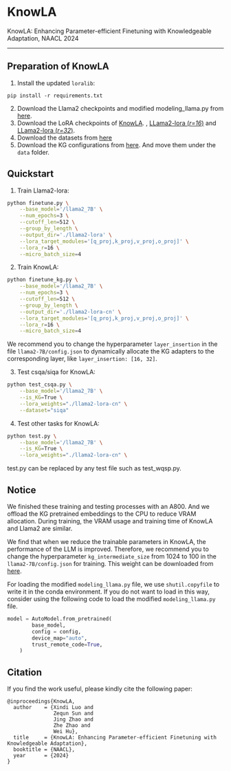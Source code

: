 # KnowLA
KnowLA: Enhancing Parameter-efficient Finetuning with Knowledgeable Adaptation, NAACL 2024

------

## Preparation of KnowLA

1. Install the updated `loralib`:

```
pip install -r requirements.txt
```

2. Download the Llama2 checkpoints and modified modeling_llama.py from [here](https://huggingface.co/luoxindi/llama2_knowla/tree/main). 
3. Download the LoRA checkpoints of [KnowLA](https://huggingface.co/luoxindi/llama2-lora-32/tree/main). ,  [LLama2-lora (*r=16*)](https://huggingface.co/luoxindi/llama2-lora-r16/tree/main) and [LLama2-lora (*r=32*)](https://huggingface.co/luoxindi/llama2-lora-32/tree/main). 
4. Download the datasets from [here](https://huggingface.co/luoxindi/data/tree/main)
5. Download the KG configurations  from [here](https://huggingface.co/luoxindi/kgs/tree/main). And move them under the `data` folder.

## Quickstart

1. Train Llama2-lora:

```bash
python finetune.py \
    --base_model='/llama2_7B' \
    --num_epochs=3 \
    --cutoff_len=512 \
    --group_by_length \
    --output_dir='./llama2-lora' \
    --lora_target_modules='[q_proj,k_proj,v_proj,o_proj]' \
    --lora_r=16 \
    --micro_batch_size=4
```

2. Train KnowLA:

```bash
python finetune_kg.py \
    --base_model='/llama2_7B' \
    --num_epochs=3 \
    --cutoff_len=512 \
    --group_by_length \
    --output_dir='./llama2-lora-cn' \
    --lora_target_modules='[q_proj,k_proj,v_proj,o_proj]' \
    --lora_r=16 \
    --micro_batch_size=4
```

We recommend you to change the hyperparameter `layer_insertion` in the file `llama2-7B/config.json` to dynamically allocate the KG adapters to the corresponding layer, like `layer_insertion: [16, 32]`.

3. Test csqa/siqa for KnowLA:

```bash
python test_csqa.py \
    --base_model='/llama2_7B' \
    --is_KG=True \
    --lora_weights="./llama2-lora-cn" \
    --dataset="siqa"
```

4. Test other tasks for KnowLA:

```bash
python test.py \
    --base_model='/llama2_7B' \
    --is_KG=True \
    --lora_weights="./llama2-lora-cn" \
```

 test.py can be replaced by any test file such as test_wqsp.py.

## Notice

We finished these training and testing processes with an A800. And we offload the KG pretrained embeddings to the CPU to reduce VRAM allocation. During training, the VRAM usage and training time of KnowLA and Llama2 are similar.

We find that when we reduce the trainable parameters in KnowLA, the performance of the LLM is improved. Therefore, we recommend you to change the hyperparameter `kg_intermediate_size`  from 1024 to 100 in the `llama2-7B/config.json` for training. This weight can be downloaded from [here](https://huggingface.co/luoxindi/llama2-knowla-lowpara/tree/main). 

For loading the modified `modeling_llama.py` file, we use `shutil.copyfile` to write it in the conda environment. If you do not want to load in this way, consider using the following code to load the modified `modeling_llama.py` file.

```python
model = AutoModel.from_pretrained(
        base_model,
        config = config,
        device_map="auto",
        trust_remote_code=True,
    )
```

## Citation
If you find the work useful, please kindly cite the following paper:
```
@inproceedings{KnowLA,
  author    = {Xindi Luo and
               Zequn Sun and
               Jing Zhao and
               Zhe Zhao and
               Wei Hu},
  title     = {KnowLA: Enhancing Parameter-efficient Finetuning with Knowledgeable Adaptation},
  booktitle = {NAACL},
  year      = {2024}
}
```

